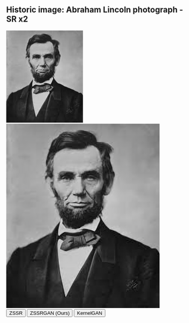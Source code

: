 ## Historic image: Abraham Lincoln photograph - SR x2
<div class="f1_container">
    <tr class="shadow f1_card">
        <td rowspan="1" width="20%" valign="top">
            <img src="Lincoln.png"/>
        </td>
        <td valign="top">
            <img src="Lincoln_ZSSR.png" id="Lincoln switch"/>
            <br>
            <button onclick="change_img('Lincoln', 'ZSSR')" 
  color=#4CAF50>ZSSR</button>
            <button onclick="change_img('Lincoln', 'ZSSRGAN')">ZSSRGAN (Ours)</button>
            <button onclick="change_img('Lincoln', 'KERGAN')">KernelGAN</button>
        </td>
    </tr>
</div>
            
<script>
function change_img(name, method) {
  document.getElementById(name + " switch").src = "../ZSSRGAN/" + name + "_" + method + ".png";
}
</script>
